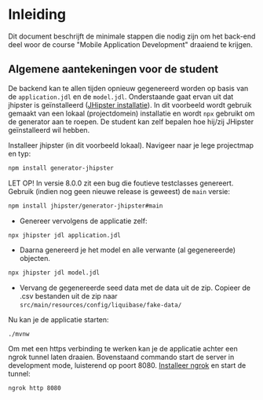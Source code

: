 # Inleiding

Dit document beschrijft de minimale stappen die nodig zijn om het back-end deel woor de course "Mobile Application Development" draaiend te krijgen.

## Algemene aantekeningen voor de student

De backend kan te allen tijden opnieuw gegenereerd worden op basis van de `application.jdl` en de `model.jdl`. Onderstaande gaat ervan uit dat jhipster is geïnstalleerd ([JHipster installatie](https://www.jhipster.tech/installation/)). In dit voorbeeld wordt gebruik gemaakt van een lokaal (projectdomein) installatie en wordt `npx` gebruikt om de generator aan te roepen. De student kan zelf bepalen hoe hij/zij JHipster geïnstalleerd wil hebben.

Installeer jhipster (in dit voorbeeld lokaal). Navigeer naar je lege projectmap en typ:

```bash
npm install generator-jhipster
```

LET OP! In versie 8.0.0 zit een bug die foutieve testclasses genereert. Gebruik (indien nog geen nieuwe release is geweest) de `main` versie:

```bash
npm install jhipster/generator-jhipster#main
```

- Genereer vervolgens de applicatie zelf:

```bash
npx jhipster jdl application.jdl
```

- Daarna genereerd je het model en alle verwante (al gegenereerde) objecten.

```bash
npx jhipster jdl model.jdl
```

- Vervang de gegenereerde seed data met de data uit de zip. Copieer de .csv bestanden uit de zip naar `src/main/resources/config/liquibase/fake-data/`

Nu kan je de applicatie starten:

```
./mvnw
```

Om met een https verbinding te werken kan je de applicatie achter een ngrok tunnel laten draaien. Bovenstaand commando start de server in development mode, luisterend op poort 8080. [Installeer ngrok](https://ngrok.com/docs/getting-started/) en start de tunnel:

```bash
ngrok http 8080
```
